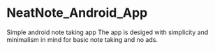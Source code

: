 # NeatNote_Android_App
Simple android note taking app
The app is desiged with simplicity and minimalism in mind for basic note taking and no ads.

